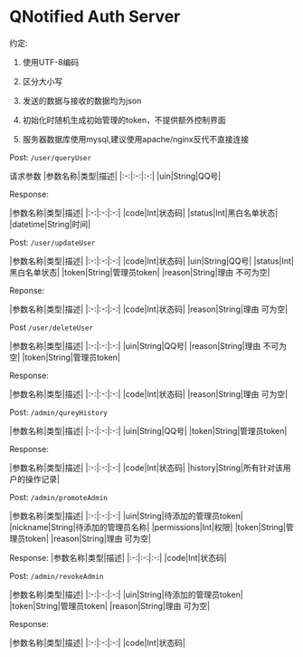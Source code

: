 # QNotified Auth Server

约定:

1. 使用UTF-8编码

2. 区分大小写

3. 发送的数据与接收的数据均为json

4. 初始化时随机生成初始管理的token，不提供额外控制界面

5. 服务器数据库使用mysql,建议使用apache/nginx反代不直接连接

Post: `/user/queryUser`

请求参数 |参数名称|类型|描述| |:-:|:-:|:-:| |uin|String|QQ号|

Response:

|参数名称|类型|描述| |:-:|:-:|:-:| |code|Int|状态码| |status|Int|黑白名单状态| |datetime|String|时间|

Post: `/user/updateUser`

|参数名称|类型|描述| |:-:|:-:|:-:| |code|Int|状态码| |uin|String|QQ号| |status|Int|黑白名单状态|
|token|String|管理员token| |reason|String|理由 不可为空|

Reponse:

|参数名称|类型|描述| |:-:|:-:|:-:| |code|Int|状态码| |reason|String|理由 可为空|

Post `/user/deleteUser`

|参数名称|类型|描述| |:-:|:-:|:-:| |uin|String|QQ号| |reason|String|理由 不可为空| |token|String|管理员token|

Response:

|参数名称|类型|描述| |:-:|:-:|:-:| |code|Int|状态码| |reason|String|理由 可为空|

Post: `/admin/qureyHistory`

|参数名称|类型|描述| |:-:|:-:|:-:| |uin|String|QQ号| |token|String|管理员token|

Response:

|参数名称|类型|描述| |:-:|:-:|:-:| |code|Int|状态码| |history|String|所有针对该用户的操作记录|

Post: `/admin/promoteAdmin`

|参数名称|类型|描述| |:-:|:-:|:-:| |uin|String|待添加的管理员token| |nickname|String|待添加的管理员名称|
|permissions|Int|权限| |token|String|管理员token| |reason|String|理由 可为空|

Response:
|参数名称|类型|描述| |:-:|:-:|:-:| |code|Int|状态码|

Post: `/admin/revokeAdmin`

|参数名称|类型|描述| |:-:|:-:|:-:| |uin|String|待添加的管理员token| |token|String|管理员token| |reason|String|理由 可为空|

Response:

|参数名称|类型|描述| |:-:|:-:|:-:| |code|Int|状态码|
